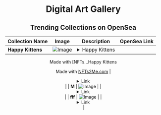 <div align="center">

# Digital Art Gallery

## Trending Collections on OpenSea

| Collection Name                       | Image                                                                                     | Description                       | OpenSea Link                                                                                          |
|---------------------------------------|-------------------------------------------------------------------------------------------|-----------------------------------|--------------------------------------------------------------------------------------------------------|
| **Happy Kittens** | ![Image](https://i.seadn.io/s/raw/files/b7c38a6fcb27655210ac108bf7fc54b7.gif?w=500&auto=format?w=200&auto=format) | <details><summary>Happy Kittens

Made with [NFTs...</summary>Happy Kittens

Made with [NFTs2Me.com](https://nfts2me.com/)</details> | <details><summary>Link</summary>[Happy Kittens](https://opensea.io/collection/happy-kittens-5)</details> |
| **M** | ![Image](https://i.seadn.io/s/raw/files/38065b30275c84490ea0920ec5ba5949.jpg?w=500&auto=format?w=200&auto=format) |  | <details><summary>Link</summary>[M](https://opensea.io/collection/m-1674)</details> |
| **fff** | ![Image](https://i.seadn.io/s/raw/files/69ce99eb2ea8ab8e4f7e55af1b76868e.jpg?w=500&auto=format?w=200&auto=format) |  | <details><summary>Link</summary>[fff](https://opensea.io/collection/fff-282)</details> |

</div>